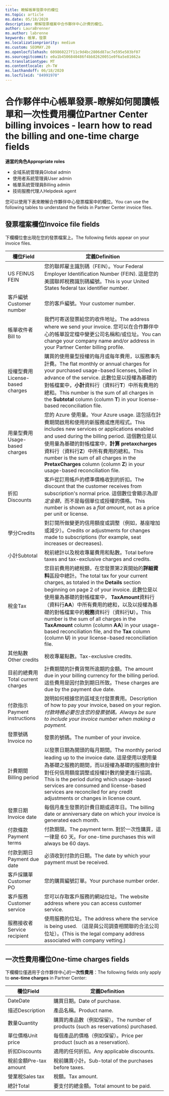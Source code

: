 ```yaml
---
title: 瞭解帳單發票中的欄位
ms.topic: article
ms.date: 05/18/2020
description: 瞭解發票檔案中合作夥伴中心計費的欄位。
author: LauraBrenner
ms.author: labrenne
keywords: 帳單，發票
ms.localizationpriority: medium
ms.custom: SEOMAY.20
ms.openlocfilehash: 609860227f11c9d4bc2806d87ac7e595e503bf07
ms.sourcegitcommit: e0a1b4506840486f4bb82620051e0f6a5e81662a
ms.translationtype: MT
ms.contentlocale: zh-TW
ms.lasthandoff: 06/18/2020
ms.locfileid: "84991970"
---
```

# <a name="partner-center-billing-invoices---learn-how-to-read-the-billing-and-one-time-charge-fields"></a><span data-ttu-id="e8737-104">合作夥伴中心帳單發票-瞭解如何閱讀帳單和一次性費用欄位</span><span class="sxs-lookup"><span data-stu-id="e8737-104">Partner Center billing invoices - learn how to read the billing and one-time charge fields</span></span>

<span data-ttu-id="e8737-105">**適當的角色**</span><span class="sxs-lookup"><span data-stu-id="e8737-105">**Appropriate roles**</span></span>

- <span data-ttu-id="e8737-106">全域系統管理員</span><span class="sxs-lookup"><span data-stu-id="e8737-106">Global admin</span></span>
- <span data-ttu-id="e8737-107">使用者系統管理員</span><span class="sxs-lookup"><span data-stu-id="e8737-107">User admin</span></span>
- <span data-ttu-id="e8737-108">帳單系統管理員</span><span class="sxs-lookup"><span data-stu-id="e8737-108">Billing admin</span></span>
- <span data-ttu-id="e8737-109">技術服務代理人</span><span class="sxs-lookup"><span data-stu-id="e8737-109">Helpdesk agent</span></span>

<span data-ttu-id="e8737-110">您可以使用下表來瞭解合作夥伴中心發票檔案中的欄位。</span><span class="sxs-lookup"><span data-stu-id="e8737-110">You can use the following tables to understand the fields in Partner Center invoice files.</span></span>

## <a name="invoice-file-fields"></a><span data-ttu-id="e8737-111">發票檔案欄位</span><span class="sxs-lookup"><span data-stu-id="e8737-111">Invoice file fields</span></span>

<span data-ttu-id="e8737-112">下欄欄位會出現在您的發票檔案上。</span><span class="sxs-lookup"><span data-stu-id="e8737-112">The following fields appear on your invoice files.</span></span>

| <span data-ttu-id="e8737-113">欄位</span><span class="sxs-lookup"><span data-stu-id="e8737-113">Field</span></span> | <span data-ttu-id="e8737-114">定義</span><span class="sxs-lookup"><span data-stu-id="e8737-114">Definition</span></span> |
| ----- | ---------- |
| <span data-ttu-id="e8737-115">US FEIN</span><span class="sxs-lookup"><span data-stu-id="e8737-115">US FEIN</span></span> | <span data-ttu-id="e8737-116">您的聯邦雇主識別碼（FEIN）。</span><span class="sxs-lookup"><span data-stu-id="e8737-116">Your Federal Employer Identification Number (FEIN).</span></span> <span data-ttu-id="e8737-117">這是您的美國聯邦稅務識別碼編號。</span><span class="sxs-lookup"><span data-stu-id="e8737-117">This is your United States federal tax identifier number.</span></span> |
| <span data-ttu-id="e8737-118">客戶編號</span><span class="sxs-lookup"><span data-stu-id="e8737-118">Customer number</span></span> | <span data-ttu-id="e8737-119">您的客戶編號。</span><span class="sxs-lookup"><span data-stu-id="e8737-119">Your customer number.</span></span> |
| <span data-ttu-id="e8737-120">帳單收件者</span><span class="sxs-lookup"><span data-stu-id="e8737-120">Bill to</span></span> | <span data-ttu-id="e8737-121">我們可寄送發票給您的收件地址。</span><span class="sxs-lookup"><span data-stu-id="e8737-121">The address where we send your invoice.</span></span> <span data-ttu-id="e8737-122">您可以在合作夥伴中心的帳單設定檔中變更公司名稱和/或位址。</span><span class="sxs-lookup"><span data-stu-id="e8737-122">You can change your company name and/or address in your Partner Center billing profile.</span></span> |
| <span data-ttu-id="e8737-123">授權型費用</span><span class="sxs-lookup"><span data-stu-id="e8737-123">License-based charges</span></span> | <span data-ttu-id="e8737-124">購買的使用量型授權的每月或每年費用，以服務事先計費。</span><span class="sxs-lookup"><span data-stu-id="e8737-124">The flat monthly or annual charges for your purchased usage-based licenses, billed in advance of the service.</span></span> <span data-ttu-id="e8737-125">此數位是以授權為基礎的對帳檔案中，**小計**資料行（資料行**T**）中所有費用的總和。</span><span class="sxs-lookup"><span data-stu-id="e8737-125">This number is the sum of all charges in the **Subtotal** column (column **T**) in your license-based reconciliation file.</span></span> |
| <span data-ttu-id="e8737-126">用量型費用</span><span class="sxs-lookup"><span data-stu-id="e8737-126">Usage-based charges</span></span> | <span data-ttu-id="e8737-127">您的 Azure 使用量。</span><span class="sxs-lookup"><span data-stu-id="e8737-127">Your Azure usage.</span></span> <span data-ttu-id="e8737-128">這包括在計費期間啟用和使用的新服務或應用程式。</span><span class="sxs-lookup"><span data-stu-id="e8737-128">This includes new services or applications enabled and used during the billing period.</span></span> <span data-ttu-id="e8737-129">這個數位是以使用量為基礎的對帳檔案中，**計算 pretaxcharges**資料行（資料行**Z**）中所有費用的總和。</span><span class="sxs-lookup"><span data-stu-id="e8737-129">This number is the sum of all charges in the **PretaxCharges** column (column **Z**) in your usage-based reconciliation file.</span></span> |
| <span data-ttu-id="e8737-130">折扣</span><span class="sxs-lookup"><span data-stu-id="e8737-130">Discounts</span></span> | <span data-ttu-id="e8737-131">客戶從訂用帳戶的標準價格收到的折扣。</span><span class="sxs-lookup"><span data-stu-id="e8737-131">The discount that the customer receives from subscription's normal price.</span></span> <span data-ttu-id="e8737-132">這個數位會顯示為*固定金額*，而不是每個單位或授權的價格。</span><span class="sxs-lookup"><span data-stu-id="e8737-132">This number is shown as a *flat amount*, not as a price per unit or license.</span></span> |
| <span data-ttu-id="e8737-133">學分</span><span class="sxs-lookup"><span data-stu-id="e8737-133">Credits</span></span> | <span data-ttu-id="e8737-134">對訂閱所做變更的信用額度或調整（例如，基座增加或減少）。</span><span class="sxs-lookup"><span data-stu-id="e8737-134">Credits or adjustments for changes made to subscriptions (for example, seat increases or decreases).</span></span> |
| <span data-ttu-id="e8737-135">小計</span><span class="sxs-lookup"><span data-stu-id="e8737-135">Subtotal</span></span> | <span data-ttu-id="e8737-136">稅前總計以及稅收專屬費用和點數。</span><span class="sxs-lookup"><span data-stu-id="e8737-136">Total before taxes and tax-exclusive charges and credits.</span></span> |
| <span data-ttu-id="e8737-137">稅金</span><span class="sxs-lookup"><span data-stu-id="e8737-137">Tax</span></span> | <span data-ttu-id="e8737-138">您目前費用的總稅額，在您發票第2頁開始的**詳細資料**區段中總計。</span><span class="sxs-lookup"><span data-stu-id="e8737-138">The total tax for your current charges, as totaled in the **Details** section beginning on page 2 of your invoice.</span></span> <span data-ttu-id="e8737-139">此數位是以使用量為基礎的對帳檔案中， **TaxAmount**資料行（資料行**AA**）中所有費用的總和，以及以授權為基礎的對帳檔案中的**稅務**資料行（資料行**U**）。</span><span class="sxs-lookup"><span data-stu-id="e8737-139">This number is the sum of all charges in the **TaxAmount** column (column **AA**) in your usage-based reconciliation file, and the **Tax** column (column **U**) in your license-based reconciliation file.</span></span> |
| <span data-ttu-id="e8737-140">其他點數</span><span class="sxs-lookup"><span data-stu-id="e8737-140">Other credits</span></span> | <span data-ttu-id="e8737-141">稅收專屬點數。</span><span class="sxs-lookup"><span data-stu-id="e8737-141">Tax-exclusive credits.</span></span> |
| <span data-ttu-id="e8737-142">目前的總費用</span><span class="sxs-lookup"><span data-stu-id="e8737-142">Total current charges</span></span> | <span data-ttu-id="e8737-143">計費期間的計費貨幣所逾期的金額。</span><span class="sxs-lookup"><span data-stu-id="e8737-143">The amount due in your billing currency for the billing period.</span></span> <span data-ttu-id="e8737-144">這些費用是因付款到期日所致。</span><span class="sxs-lookup"><span data-stu-id="e8737-144">These charges are due by the payment due date.</span></span> |
| <span data-ttu-id="e8737-145">付款指示</span><span class="sxs-lookup"><span data-stu-id="e8737-145">Payment instructions</span></span> | <span data-ttu-id="e8737-146">說明如何根據您的區域支付發票費用。</span><span class="sxs-lookup"><span data-stu-id="e8737-146">Description of how to pay your invoice, based on your region.</span></span> <span data-ttu-id="e8737-147">*付款時務必要包含您的發票號碼。*</span><span class="sxs-lookup"><span data-stu-id="e8737-147">*Always be sure to include your invoice number when making a payment.*</span></span> |
| <span data-ttu-id="e8737-148">發票號碼</span><span class="sxs-lookup"><span data-stu-id="e8737-148">Invoice no</span></span> | <span data-ttu-id="e8737-149">發票的號碼。</span><span class="sxs-lookup"><span data-stu-id="e8737-149">The number of your invoice.</span></span> |
| <span data-ttu-id="e8737-150">計費期間</span><span class="sxs-lookup"><span data-stu-id="e8737-150">Billing period</span></span> | <span data-ttu-id="e8737-151">以發票日期為開頭的每月期間。</span><span class="sxs-lookup"><span data-stu-id="e8737-151">The monthly period leading up to the invoice date.</span></span> <span data-ttu-id="e8737-152">這是使用以使用量為基礎之服務的期間，而以授權為基礎的服務則會針對任何信用額度調整或授權計數的變更進行協調。</span><span class="sxs-lookup"><span data-stu-id="e8737-152">This is the period during which usage-based services are consumed and license-based services are reconciled for any credit adjustments or changes in license count.</span></span> |
| <span data-ttu-id="e8737-153">發票日期</span><span class="sxs-lookup"><span data-stu-id="e8737-153">Invoice date</span></span> | <span data-ttu-id="e8737-154">每個月產生發票的計費日期或週年日。</span><span class="sxs-lookup"><span data-stu-id="e8737-154">The billing date or anniversary date on which your invoice is generated each month.</span></span> |
| <span data-ttu-id="e8737-155">付款條款</span><span class="sxs-lookup"><span data-stu-id="e8737-155">Payment terms</span></span> | <span data-ttu-id="e8737-156">付款期限。</span><span class="sxs-lookup"><span data-stu-id="e8737-156">The payment term.</span></span> <span data-ttu-id="e8737-157">對於一次性購買，這一律是 60 天。</span><span class="sxs-lookup"><span data-stu-id="e8737-157">For one-time purchases this will always be 60 days.</span></span> |
| <span data-ttu-id="e8737-158">付款到期日</span><span class="sxs-lookup"><span data-stu-id="e8737-158">Payment due date</span></span> | <span data-ttu-id="e8737-159">必須收到付款的日期。</span><span class="sxs-lookup"><span data-stu-id="e8737-159">The date by which your payment must be received.</span></span> |
| <span data-ttu-id="e8737-160">客戶採購單</span><span class="sxs-lookup"><span data-stu-id="e8737-160">Customer PO</span></span> | <span data-ttu-id="e8737-161">您的購買編號訂單。</span><span class="sxs-lookup"><span data-stu-id="e8737-161">Your purchase number order.</span></span> |
| <span data-ttu-id="e8737-162">客戶服務</span><span class="sxs-lookup"><span data-stu-id="e8737-162">Customer service</span></span> | <span data-ttu-id="e8737-163">您可以存取客戶服務的網站位址。</span><span class="sxs-lookup"><span data-stu-id="e8737-163">The website address where you can access customer service.</span></span> |
| <span data-ttu-id="e8737-164">服務接收者</span><span class="sxs-lookup"><span data-stu-id="e8737-164">Service recipient</span></span> | <span data-ttu-id="e8737-165">使用服務的位址。</span><span class="sxs-lookup"><span data-stu-id="e8737-165">The address where the service is being used.</span></span> <span data-ttu-id="e8737-166">（這是與公司調查相關聯的合法公司位址）。</span><span class="sxs-lookup"><span data-stu-id="e8737-166">(This is the legal company address associated with company vetting.)</span></span> |

## <a name="one-time-charges-fields"></a><span data-ttu-id="e8737-167">一次性費用欄位</span><span class="sxs-lookup"><span data-stu-id="e8737-167">One-time charges fields</span></span>

<span data-ttu-id="e8737-168">下欄欄位僅適用于合作夥伴中心的**一次性費用**：</span><span class="sxs-lookup"><span data-stu-id="e8737-168">The following fields only apply to **one-time charges** in Partner Center:</span></span>

| <span data-ttu-id="e8737-169">欄位</span><span class="sxs-lookup"><span data-stu-id="e8737-169">Field</span></span> | <span data-ttu-id="e8737-170">定義</span><span class="sxs-lookup"><span data-stu-id="e8737-170">Definition</span></span> |
| ----- | ---------- |
| <span data-ttu-id="e8737-171">Date</span><span class="sxs-lookup"><span data-stu-id="e8737-171">Date</span></span> | <span data-ttu-id="e8737-172">購買日期。</span><span class="sxs-lookup"><span data-stu-id="e8737-172">Date of purchase.</span></span> |
| <span data-ttu-id="e8737-173">描述</span><span class="sxs-lookup"><span data-stu-id="e8737-173">Description</span></span> | <span data-ttu-id="e8737-174">產品名稱。</span><span class="sxs-lookup"><span data-stu-id="e8737-174">Product name.</span></span> |
| <span data-ttu-id="e8737-175">數量</span><span class="sxs-lookup"><span data-stu-id="e8737-175">Quantity</span></span> | <span data-ttu-id="e8737-176">購買的產品數（例如保留）。</span><span class="sxs-lookup"><span data-stu-id="e8737-176">The number of products (such as reservations) purchased.</span></span> |
| <span data-ttu-id="e8737-177">單位價格</span><span class="sxs-lookup"><span data-stu-id="e8737-177">Unit price</span></span> | <span data-ttu-id="e8737-178">每個產品的價格（例如保留）。</span><span class="sxs-lookup"><span data-stu-id="e8737-178">Price per product (such as a reservation).</span></span> |
| <span data-ttu-id="e8737-179">折扣</span><span class="sxs-lookup"><span data-stu-id="e8737-179">Discounts</span></span> | <span data-ttu-id="e8737-180">適用的任何折扣。</span><span class="sxs-lookup"><span data-stu-id="e8737-180">Any applicable discounts.</span></span> |
| <span data-ttu-id="e8737-181">稅前金額</span><span class="sxs-lookup"><span data-stu-id="e8737-181">Pre-tax amount</span></span> | <span data-ttu-id="e8737-182">稅前購買小計。</span><span class="sxs-lookup"><span data-stu-id="e8737-182">Sub-total of the purchases before taxes.</span></span> |
| <span data-ttu-id="e8737-183">營業稅</span><span class="sxs-lookup"><span data-stu-id="e8737-183">Sales tax</span></span> | <span data-ttu-id="e8737-184">稅額。</span><span class="sxs-lookup"><span data-stu-id="e8737-184">Tax amount.</span></span> |
| <span data-ttu-id="e8737-185">總計</span><span class="sxs-lookup"><span data-stu-id="e8737-185">Total</span></span> | <span data-ttu-id="e8737-186">要支付的總金額。</span><span class="sxs-lookup"><span data-stu-id="e8737-186">Total amount to be paid.</span></span> |
